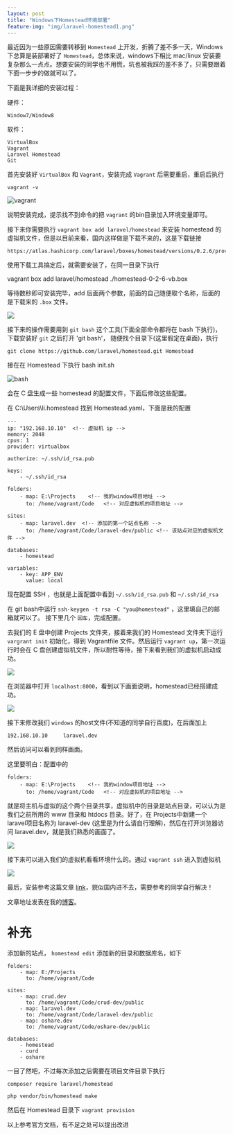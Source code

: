 ```yaml
---
layout: post
title: "Windows下Homestead环境部署"
feature-img: "img/laravel-homestead1.png"
---
```

最近因为一些原因需要转移到 `Homestead` 上开发，折腾了差不多一天，Windows下总算是装部署好了 `Homestead`，总体来说，windows下相比 mac/linux 安装要复杂那么一点点。想要安装的同学也不用慌，坑也被我踩的差不多了，只需要跟着下面一步步的做就可以了。

下面是我详细的安装过程：

硬件：

    Window7/Window8

软件：

    VirtualBox
    Vagrant
    Laravel Homestead
    Git

首先安装好 `VirtualBox` 和 `Vagrant`，安装完成 `Vagrant` 后需要重启，重启后执行

    vagrant -v

![vagrant](http://img1.ph.126.net/-IE7iADM6vjE3mfi1_WG6w==/6630556492793064871.jpg)

说明安装完成，提示找不到命令的把 `vagrant` 的bin目录加入环境变量即可。

接下来你需要执行 `vagrant box add laravel/homestead` 来安装 homestead 的虚拟机文件，但是以目前来看，国内这样做是下载不来的，这是下载链接

    https://atlas.hashicorp.com/laravel/boxes/homestead/versions/0.2.6/providers/virtualbox.box

使用下载工具搞定后，就需要安装了，在同一目录下执行

   vagrant box add laravel/homestead ./homestead-0-2-6-vb.box

等待数秒即可安装完毕，add 后面两个参数，前面的自己随便取个名称，后面的是下载来的 `.box` 文件。

![](http://img2.ph.126.net/EwwV2RRXG0kyCVZzExDPow==/6619573471142949989.jpg)

接下来的操作需要用到 `git bash` 这个工具(下面全部命令都将在 bash 下执行)，下载安装好 `git` 之后打开 'git bash'，
随便找个目录下(这里假定在桌面)，执行

    git clone https://github.com/laravel/homestead.git Homestead

接在在 Homestead 下执行 bash init.sh

![bash](http://img2.ph.126.net/YCienEzGcraLMDUg-RyZ4Q==/6630916033095854879.jpg)

会在 C 盘生成一些 homestead 的配置文件，下面后修改这些配置。

在 C:\Users\li\.homestead 找到 Homestead.yaml，下面是我的配置

    ---
    ip: "192.168.10.10"  <!-- 虚拟机 ip -->
    memory: 2048
    cpus: 1
    provider: virtualbox

    authorize: ~/.ssh/id_rsa.pub

    keys:
        - ~/.ssh/id_rsa

    folders:
        - map: E:\Projects    <!-- 我的window项目地址 -->
          to: /home/vagrant/Code   <!-- 对应虚拟机的项目地址 -->

    sites:
        - map: laravel.dev  <!-- 添加的第一个站点名称 -->
          to: /home/vagrant/Code/laravel-dev/public <!-- 该站点对应的虚拟机文件 -->

    databases:
        - homestead

    variables:
        - key: APP_ENV
          value: local

现在配置 SSH ，也就是上面配置中看到 `~/.ssh/id_rsa.pub` 和 `~/.ssh/id_rsa`

在 git bash中运行 `ssh-keygen -t rsa -C "you@homestead"` ，这里填自己的邮箱就可以了。 接下里几个 `回车`，完成配置。

去我们的 E 盘中创建 Projects 文件夹，接着来我们的 Homestead 文件夹下运行 `vargrant init` 初始化，得到 Vagrantfile 文件。然后运行 `vagrant up`，第一次运行时会在 C 盘创建虚拟机文件，所以耐性等待，接下来看到我们的虚拟机启动成功。

![](http://img2.ph.126.net/WXpCQ7w3bm8KqLhN4T1Rnw==/6631318454349976754.jpg)

在浏览器中打开 `localhost:8000`，看到以下画面说明，homestead已经搭建成功。

![](http://img0.ph.126.net/XSKgCsCmZWXDEFWii14EkQ==/6619526192142954384.jpg)

接下来修改我们 `windows` 的host文件(不知道的同学自行百度)，在后面加上

    192.168.10.10     laravel.dev

然后访问可以看到同样画面。

这里要明白：配置中的

    folders:
        - map: E:\Projects    <!-- 我的window项目地址 -->
          to: /home/vagrant/Code   <!-- 对应虚拟机的项目地址 -->

就是将主机与虚拟的这个两个目录共享，虚拟机中的目录是站点目录，可以认为是我们之前所用的 www 目录和 htdocs 目录。好了，在 Projects中新建一个laravel项目名称为 laravel-dev (这里是为什么请自行理解)，然后在打开浏览器访问 laravel.dev，就是我们熟悉的画面了。

![](http://img2.ph.126.net/vkMvNVQJoa2XDVYn91vBmQ==/6630655448840072306.jpg)

接下来可以进入我们的虚拟机看看环境什么的。通过 `vagrant ssh` 进入到虚拟机

![](http://img1.ph.126.net/xP-bNldNsoh00eQkK3_3Bw==/6631426206489500026.jpg)

最后，安装参考这篇文章 [link](http://sherriflemings.blogspot.ca/2015/03/laravel-homestead-on-windows-8.html)，貌似国内进不去，需要参考的同学自行解决！

文章地址发表在我的[博客](http://rrylee.github.io/laravel/2015/07/25/Homestead搭建/)。

# 补充 #
添加新的站点， `homestead edit` 添加新的目录和数据库名，如下

    folders:
        - map: E:/Projects
          to: /home/vagrant/Code

    sites:
        - map: crud.dev
          to: /home/vagrant/Code/crud-dev/public
        - map: laravel.dev
          to: /home/vagrant/Code/laravel-dev/public
        - map: oshare.dev
          to: /home/vagrant/Code/oshare-dev/public

    databases:
        - homestead
        - curd
        - oshare

一目了然吧，不过每次添加之后需要在项目文件目录下执行

    composer require laravel/homestead

    php vendor/bin/homestead make

然后在 Homestead 目录下 `vagrant provision`

以上参考官方文档，有不足之处可以提出改进
